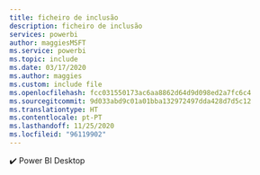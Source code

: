 ```yaml
---
title: ficheiro de inclusão
description: ficheiro de inclusão
services: powerbi
author: maggiesMSFT
ms.service: powerbi
ms.topic: include
ms.date: 03/17/2020
ms.author: maggies
ms.custom: include file
ms.openlocfilehash: fcc031550173ac6aa8862d64d9d098ed2a7fc6c4
ms.sourcegitcommit: 9d033abd9c01a01bba132972497dda428d7d5c12
ms.translationtype: HT
ms.contentlocale: pt-PT
ms.lasthandoff: 11/25/2020
ms.locfileid: "96119902"
---
```

✔️&nbsp;Power BI Desktop